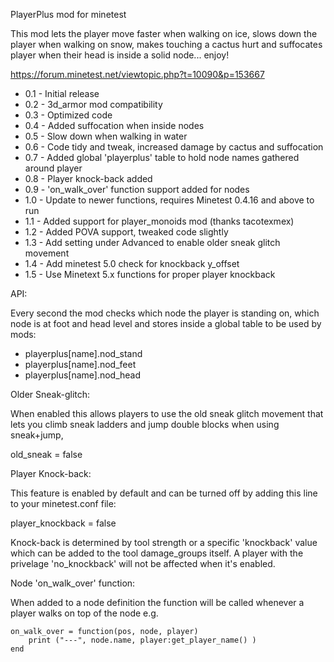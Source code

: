 PlayerPlus mod for minetest

This mod lets the player move faster when walking on ice, slows down the player
when walking on snow, makes touching a cactus hurt and suffocates player when
their head is inside a solid node... enjoy!

https://forum.minetest.net/viewtopic.php?t=10090&p=153667

- 0.1 - Initial release
- 0.2 - 3d_armor mod compatibility
- 0.3 - Optimized code
- 0.4 - Added suffocation when inside nodes
- 0.5 - Slow down when walking in water
- 0.6 - Code tidy and tweak, increased damage by cactus and suffocation
- 0.7 - Added global 'playerplus' table to hold node names gathered around player
- 0.8 - Player knock-back added
- 0.9 - 'on_walk_over' function support added for nodes
- 1.0 - Update to newer functions, requires Minetest 0.4.16 and above to run
- 1.1 - Added support for player_monoids mod (thanks tacotexmex)
- 1.2 - Added POVA support, tweaked code slightly
- 1.3 - Add setting under Advanced to enable older sneak glitch movement
- 1.4 - Add minetest 5.0 check for knockback y_offset
- 1.5 - Use Minetext 5.x functions for proper player knockback

API:

Every second the mod checks which node the player is standing on, which node is
at foot and head level and stores inside a global table to be used by mods:

- playerplus[name].nod_stand
- playerplus[name].nod_feet
- playerplus[name].nod_head


Older Sneak-glitch:

When enabled this allows players to use the old sneak glitch movement that lets
you climb sneak ladders and jump double blocks when using sneak+jump,

old_sneak = false


Player Knock-back:

This feature is enabled by default and can be turned off by adding this line to
your minetest.conf file:

player_knockback = false


Knock-back is determined by tool strength or a specific 'knockback' value which
can be added to the tool damage_groups itself.  A player with the privelage
'no_knockback' will not be affected when it's enabled.


Node 'on_walk_over' function:

When added to a node definition the function will be called whenever a player
walks on top of the node e.g.

	on_walk_over = function(pos, node, player)
		print ("---", node.name, player:get_player_name() )
	end
